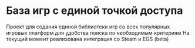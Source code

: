 # База игр с единой точкой доступа

Проект для содания единой библиотеки игр со всех популярных игровых платформ для удобства поиска по необходимым критериям
На текущий момент реализована интеграция со Steam и EGS (beta)